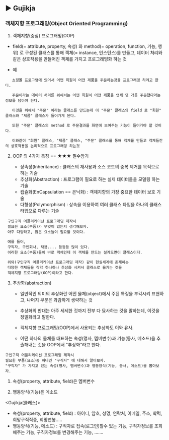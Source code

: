 ## ▶ Gujikja

### 객체지향 프로그래밍(Object Oriented Programming)

1. 객체지향(중심) 프로그래밍(OOP)

  * field(= attribute, property, 속성) 와 method(= operation, function, 기능, 행위) 로 구성된 클래스를 통해 객체(= instance, 인스턴스)를 만들고,
    데이터 처리와 같은 상호작용을 만들어진 객체를 가지고 프로그래밍화 하는 것

  * 예
```
   쇼핑몰 프로그램에 있어서 어떤 회원이 어떤 제품을 주문하는것을 프로그래밍 하려고 한다.

   주문이라는 데이터 처리를 위해서는 어떤 회원이 어떤 제품을 언제 몇 개를 주문했다라는 정보를 담아야 한다.

   이것을 위해서 "주문" 이라는 클래스를 만드는데 이 "주문" 클래스의 field 로 "회원" 클래스와 "제품" 클래스가 들어가게 된다.

   또한 "주문" 클래스의 method 로 주문결과를 화면에 보여주는 기능이 들어가야 할 것이다.

   이와같이 "회원" 클래스, "제품" 클래스, "주문" 클래스를 통해 객체를 만들고 객체들간의 상호작용을 논리적으로 프로그래밍 하는것
```
2. OOP 의 4가지 특징 == ★★★ 필수암기
   
   * 상속성(Inheritance) : 클래스의 재사용과 소스 코드의 중복 제거를 목적으로 하는 기술
   * 추상화(Abstraction) : 프로그램이 필요로 하는 실제 데이터들을 모델링 하는 기술
   * 캡슐화(EnCapsulation == 은닉화) : 객체지향의 가장 중요한 데이터 보호 기술
   * 다형성(Polymorphism) : 상속을 이용하여 여러 클래스 타입을 하나의 클래스 타입으로 다루는 기술
```
 구인구직 어플리케이션 프로그래밍 제작시 
 필요한 요소(부품)가 무엇이 있는지 생각해보자.
 아주 다양하고, 많은 요소들이 필요할 것이다.

 예를 들어,
 구직자, 구인회사, 채용.... 등등등 많이 있다.
 이러한 요소(부품)들이 바로 객체인데 이 객체를 만드는 설계도면이 클래스이다.

 위와(구인구직 어플리케이션 프로그래밍 제작) 같이 현실세계에 존재하는
 다양한 객체들을 각각 하나하나 추상화 시켜서 클래스로 옮기는 것을
 객체지향 프로그래밍(OOP)이라고 한다.
```  

3. 추상화(abstraction)

   * 일반적인 의미의 추상화란 어떤 물체(object)에서 주된 특징을 부각시켜 표현하고, 나머지 부분은 과감하게 생략하는 것
     
   * 추상화의 반대는 아주 세세한 것까지 전부 다 묘사하는 것을 말하는데, 이것을 정밀화라고 말한다.
  
   * 객체지향 프로그래밍(OOP)에서 사용되는 추상화도 이와 유사.
  
   * 어떤 하나의 물체를 대표하는 속성(명사, 멤버변수)과 기능(동사, 메소드)을 추출해내는 것을 OOP에서 "추상화"라고 한다.
  
```
구인구직 어플리케이션 프로그래밍 제작시
필요한 부품(요소)중 하나인 "구직자" 에 대해서 알아보자.
"구직자" 가 가지고 있는 속성(명사, 멤버변수)과 행동양식(기능, 동사, 메소드)을 뽑아보자.
```

1) 속성(property, attribute, field)은 멤버변수
   
2) 행동양식(기능)은 메소드

<Gujikja(클래스)>
* 속성(property, attribute, field) : 아이디, 암호, 성명, 연락처, 이메일, 주소, 학력, 희망구직직종, 희망연봉.....  
* 행동양식(기능, 메소드) : 구직자로 접속(로그인)할수 있는 기능, 구직자정보를 조회해주는 기능, 구직자정보를 변경해주는 기능, .......  

```java












